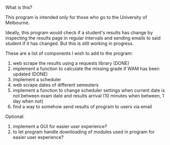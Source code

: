 What is this?

This program is intended only for those who go to the University of Melbourne.

Ideally, this program would check if a student's results has change by inspecting the results page in regular intervals and sending 
emails to said student if it has changed. But this is still working in progress.

These are a list of components I wish to add to the program:

1. web scrape the results using a requests library (DONE)
2. implement a function to calculate the missing grade if WAM has been updated (DONE)
3. implement a scheduler
4. web scrape dates of different semesters 
5. implement a function to change scheduler settings when current date is not between exam date and results arrival
   (10 minutes when between, 1 day when not)
6. find a way to somehow send results of program to users via email 

Optional:

1. implement a GUI for easier user experience?
2. to let program handle downloading of modules used in program for easier user experience?
